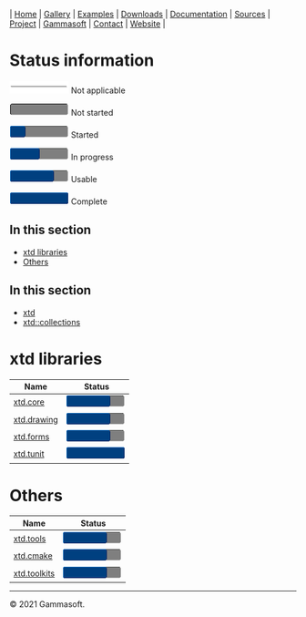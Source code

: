 | [Home](home.md) | [Gallery](gallery.md) | [Examples](examples.md) | [Downloads](downloads.md) | [Documentation](documentation.md) | [Sources](https://github.com/gammasoft71/xtd) | [Project](https://sourceforge.net/projects/xtdpro/) | [Gammasoft](gammasoft.md)  | [Contact](contact.md) | [Website](https://gammasoft71.wixsite.com/xtdpro) |

# Status information

![progress](pictures/progress_ina.png) Not applicable

![progress](pictures/progress0.png) Not started

![progress](pictures/progress25.png) Started

![progress](pictures/progress50.png) In progress

![progress](pictures/progress75.png) Usable

![progress](pictures/progress100.png) Complete

## In this section

* [xtd libraries](#xtd-libraries)
* [Others](#others)
## In this section

* [xtd](#xtd)
* [xtd::collections](#xtdcollections)

# xtd libraries

| Name                                             | Status                                |
|--------------------------------------------------|---------------------------------------|
| [xtd.core](development_status_xtd_core.md)       | ![progress](pictures/progress75.png)  |
| [xtd.drawing](development_status_xtd_drawing.md) | ![progress](pictures/progress75.png)  |
| [xtd.forms](development_status_xtd_forms.md)     | ![progress](pictures/progress75.png)  |
| [xtd.tunit](development_status_xtd_tunit.md)     | ![progress](pictures/progress100.png) |

# Others

| Name                                               | Status                                |
|----------------------------------------------------|---------------------------------------|
| [xtd.tools](development_status_xtd_tools.md)       | ![progress](pictures/progress75.png)  |
| [xtd.cmake](development_status_xtd_cmake.md)       | ![progress](pictures/progress75.png)  |
| [xtd.toolkits](development_status_xtd_toolkits.md) | ![progress](pictures/progress75.png)  |

______________________________________________________________________________________________

© 2021 Gammasoft.

